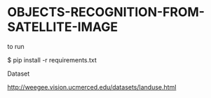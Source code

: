 # OBJECTS-RECOGNITION-FROM-SATELLITE-IMAGE
 to run
 
 $ pip install -r requirements.txt

Dataset

http://weegee.vision.ucmerced.edu/datasets/landuse.html
